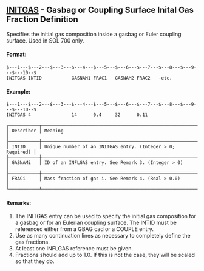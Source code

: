 ## [INITGAS](https://help.hexagonmi.com/bundle/MSC_Nastran_2022.4/page/Nastran_Combined_Book/qrg/bulkfgil/TOC.INITGAS.xhtml) - Gasbag or Coupling Surface Inital Gas Fraction Definition

Specifies the initial gas composition inside a gasbag or Euler coupling surface. Used in SOL 700 only.

#### Format:

```nastran
$---1---$---2---$---3---$---4---$---5---$---6---$---7---$---8---$---9---$---10--$
INITGAS INTID           GASNAM1 FRAC1   GASNAM2 FRAC2   -etc.                   
```

#### Example:

```nastran
$---1---$---2---$---3---$---4---$---5---$---6---$---7---$---8---$---9---$---10--$
INITGAS 4               14      0.4     32      0.11                            
```

```text
┌───────────┬────────────────────────────────────────────────────────────┐
│ Describer │ Meaning                                                    │
├───────────┼────────────────────────────────────────────────────────────┤
│ INTID     │ Unique number of an INITGAS entry. (Integer > 0; Required) │
├───────────┼────────────────────────────────────────────────────────────┤
│ GASNAMi   │ ID of an INFLGAS entry. See Remark 3. (Integer > 0)        │
├───────────┼────────────────────────────────────────────────────────────┤
│ FRACi     │ Mass fraction of gas i. See Remark 4. (Real > 0.0)         │
└───────────┴────────────────────────────────────────────────────────────┘
```

#### Remarks:

1. The INITGAS entry can be used to specify the initial gas composition for a gasbag or for an Eulerian coupling surface. The INTID must be referenced either from a GBAG cad or a COUPLE entry.
2. Use as many continuation lines as necessary to completely define the gas fractions.
3. At least one INFLGAS reference must be given.
4. Fractions should add up to 1.0. If this is not the case, they will be scaled so that they do.
